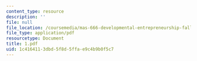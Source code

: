 ```yaml
---
content_type: resource
description: ''
file: null
file_location: /coursemedia/mas-666-developmental-entrepreneurship-fall-2003/1c4164113dbd5f8d5ffae9c4b9b0f5c7_1.pdf
file_type: application/pdf
resourcetype: Document
title: 1.pdf
uid: 1c416411-3dbd-5f8d-5ffa-e9c4b9b0f5c7
---
```

